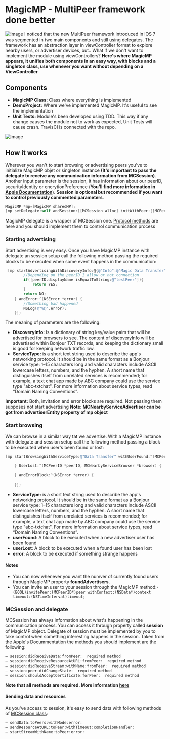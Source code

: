 # MagicMP - MultiPeer framework done better
![image](http://img801.imageshack.us/img801/786/wpqo.png)
I noticed that the new MultiPeer framework introduced in iOS 7 was segmented in two main components and still using delegates. The framework has an abstraction layer in viewController format to explore nearby users, or advertiser devices, but.. What if we don't want to implement  the module using viewControllers? **Here's where MagicMP appears, it unifies both components in an easy way, with blocks and a singleton class, use whenever you want without depending on a ViewController**

##  Components
* **MagicMP Class:** Class where everything is implemented
* **DemoProject:** Where we've implemented MagicMP. It's useful to see the implementation
* **Unit Tests:** Module's been developed using TDD. This way if any change causes the module not to work as expected, Unit Tests will cause crash. TravisCI is connected with the repo.

![image](http://www.imageshack.com/scaled/large/834/v8ww.jpg)


## How it works
Wherever you wan't to start browsing or advertising peers you've to initialize  MagicMP objet or singleton instance **(It's important to pass the delegate to receive any communication information from MCSession)**. Another input parameter is the session, it has information about our peerID, securityIdentity or encrytionPreference (__You'll find more information in [Apple Documentation](https://developer.apple.com/library/ios/documentation/MultipeerConnectivity/Reference/MCSessionClassRef/Reference/Reference.html)__). **Session is optional but recommended if you want to control previously commented parameters**. 

```objective-c
MagicMP *mp=[MagicMP sharedMP];
[mp setDelegate:self andSession:[[MCSession alloc] initWithPeer:[[MCPeerID alloc] initWithDisplayName:@"testUser"]]];
```
MagicMP delegate is a wrapper of MCSession one. [Protocol methods](https://developer.apple.com/library/ios/documentation/MultipeerConnectivity/Reference/MCSessionDelegateRef/Reference/Reference.html#//apple_ref/occ/intf/MCSessionDelegate) are here and you should implement them to control communication process

### Starting advertising
Start advertising is very easy. Once you have MagicMP instance with delegate an session setup call the following method passing the required blocks to be executed when some event happens in the communication:

```objective-c
 [mp startAdvertisingWithDiscoveryInfo:@{@"Info":@"Magic Data Transfer"} serviceType:@"Data Transfer" withInvitationBlock:^BOOL(MCPeerID *peerID, NSData *context) {
        //Depending on the peerID I allow or not connection
        if([peerID.displayName isEqualToString:@"testPeer"]){
            return YES;
        }
        return NO;
    } andError:^(NSError *error) {
        //Something bad happened
        NSLog(@"%@",error);
    }];
```
The meaning of parameters are the following:
* **DiscoveryInfo:** Is a dictionary of string key/value pairs that will be advertised for browsers to see. The content of discoveryInfo will be advertised within Bonjour TXT records, and keeping the dictionary small is good for keeping network traffic low.
* **ServiceType:**  is a short text string used to describe the app's networking protocol. It should be in the same format as a Bonjour service type: 1–15 characters long and valid characters include ASCII lowercase letters, numbers, and the hyphen. A short name that distinguishes itself from unrelated services is recommended; for example, a text chat app made by ABC company could use the service type "abc-txtchat". For more information about service types, read “Domain Naming Conventions”.

**Important:** Both, invitation and error blocks are required. Not passing them supposes not start advertising
__Note: MCNearbyServiceAdvertiser can be got from advertiserEntity property of mp object__

### Start browsing
We can browse in a similar way tat we advertise. With a MagicMP instance with delegate and session setup call the following method passing a block to be executed when user's been found or lost:
```objective-c
[mp startBrowsingWithServiceType:@"Data Transfer" withUserFound:^(MCPeerID *peerID, MCNearbyServiceBrowser *browser, NSDictionary *discoveryInfo) {
        
    } UserLost:^(MCPeerID *peerID, MCNearbyServiceBrowser *browser) {
        
    } andErrorBlock:^(NSError *error) {
        
    }];
```
* **ServiceType:**  is a short text string used to describe the app's networking protocol. It should be in the same format as a Bonjour service type: 1–15 characters long and valid characters include ASCII lowercase letters, numbers, and the hyphen. A short name that distinguishes itself from unrelated services is recommended; for example, a text chat app made by ABC company could use the service type "abc-txtchat". For more information about service types, read “Domain Naming Conventions”.
* **userFound**: A block to be executed when a new advertiser user has been found
* **userLost**: A block to be executed when a found user has been lost
* **error**: A block to be executed if something strange happens

#### Notes
* You can now whenever you want the numver of currently found users through MagicMP property **foundAdvertisers**.
* You can invite an user to your session through the MagicMP method:`-(BOOL)invitePeer:(MCPeerID*)peer withContext:(NSData*)context timeout:(NSTimeInterval)timeout;`

### MCSession and delegate
MCSession has always information about what's happening in the communication process. You can access it through property called **session** of MagicMP object. Delegate of session must be implemented by you to take control when something interesting happens in the session. Taken from the Apple's Docummentation the methods you should implement are the following:
```objective-c
– session:didReceiveData:fromPeer:  required method
– session:didReceiveResourceAtURL:fromPeer:  required method
– session:didReceiveStream:withName:fromPeer:  required method
– session:peer:didChangeState:  required method
– session:shouldAcceptCertificate:forPeer:  required method
```
**Note that all methods are required. More information [here](https://developer.apple.com/library/ios/documentation/MultipeerConnectivity/Reference/MCSessionDelegateRef/Reference/Reference.html)**

#### Sending data and resources
As you've access to session, it's easy to send data with following methods of [MCSession class](https://developer.apple.com/library/ios/documentation/MultipeerConnectivity/Reference/MCSessionClassRef/Reference/Reference.html):
```objective-c
– sendData:toPeers:withMode:error:
– sendResourceAtURL:toPeer:withTimeout:completionHandler:
– startStreamWithName:toPeer:error:
```
